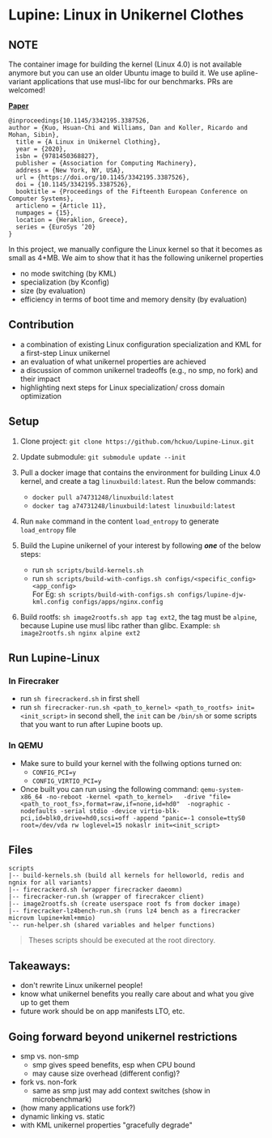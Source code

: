 # Lupine: Linux in Unikernel Clothes

## NOTE
The container image for building the kernel (Linux 4.0) is not available anymore but you can use an older Ubuntu image to build it. We use apline-variant applications that use musl-libc for our benchmarks. PRs are welcomed!

**[Paper](https://dl.acm.org/doi/10.1145/3342195.3387526)**

```
@inproceedings{10.1145/3342195.3387526,
author = {Kuo, Hsuan-Chi and Williams, Dan and Koller, Ricardo and Mohan, Sibin},
  title = {A Linux in Unikernel Clothing},
  year = {2020},
  isbn = {9781450368827},
  publisher = {Association for Computing Machinery},
  address = {New York, NY, USA},
  url = {https://doi.org/10.1145/3342195.3387526},
  doi = {10.1145/3342195.3387526},
  booktitle = {Proceedings of the Fifteenth European Conference on Computer Systems},
  articleno = {Article 11},
  numpages = {15},
  location = {Heraklion, Greece},
  series = {EuroSys ’20}
}
```

In this project, we manually configure the Linux kernel so that it becomes
as small as 4+MB. We aim to show that it has the following unikernel properties
- no mode switching (by KML)
- specialization (by Kconfig)
- size (by evaluation)
- efficiency in terms of boot time and memory density (by evaluation)

## Contribution
- a combination of existing Linux configuration specialization and KML
  for a first-step Linux unikernel
- an evaluation of what unikernel properties are achieved
- a discussion of common unikernel tradeoffs (e.g., no smp, no fork)
  and their impact
- highlighting next steps for Linux specialization/ cross domain
  optimization

## Setup
1. Clone project:
`git clone https://github.com/hckuo/Lupine-Linux.git`

2. Update submodule:
`git submodule update --init`

3. Pull a docker image that contains the environment for building Linux 4.0 kernel, and create a tag `linuxbuild:latest`. Run the below commands:
    * `docker pull a74731248/linuxbuild:latest`
    * `docker tag a74731248/linuxbuild:latest linuxbuild:latest`

4. Run `make` command in the content `load_entropy` to generate `load_entropy` file
5. Build the Lupine unikernel of your interest by following ***one*** of the below steps:
    * run `sh scripts/build-kernels.sh`
    * run `sh scripts/build-with-configs.sh configs/<specific_config> <app_config>`  
       For Eg: `sh scripts/build-with-configs.sh configs/lupine-djw-kml.config configs/apps/nginx.config`
7. Build rootfs:
`sh image2rootfs.sh app tag ext2`, the tag must be `alpine`, because Lupine use musl libc rather than glibc.
 Example: `sh image2rootfs.sh nginx alpine ext2`

## Run Lupine-Linux
### In Firecraker
- run `sh firecrackerd.sh` in first shell
- run `sh firecracker-run.sh <path_to_kernel> <path_to_rootfs> init=<init_script>` in second shell, the `init` can be `/bin/sh` or some scripts that you want to run after Lupine boots up.

### In QEMU
- Make sure to build your kernel with the follwing options turned on:
    * `CONFIG_PCI=y`  
    * `CONFIG_VIRTIO_PCI=y`
- Once built you can run using the following command:
  `qemu-system-x86_64 -no-reboot -kernel <path_to_kernel>  
  -drive "file=<path_to_root_fs>,format=raw,if=none,id=hd0" 
  -nographic -nodefaults -serial stdio
  -device virtio-blk-pci,id=blk0,drive=hd0,scsi=off
  -append "panic=-1 console=ttyS0 root=/dev/vda rw loglevel=15 nokaslr init=<init_script>`

## Files
```
scripts
|-- build-kernels.sh (build all kernels for helloworld, redis and ngnix for all variants)
|-- firecrackerd.sh (wrapper firecracker daeomn)
|-- firecracker-run.sh (wrapper of firecrakcer client)
|-- image2rootfs.sh (create userspace root fs from docker image)
|-- firecracker-lz4bench-run.sh (runs lz4 bench as a firecracker microvm lupine+kml+mmio)
`-- run-helper.sh (shared variables and helper functions)
```
> Theses scripts should be executed at the root directory.

## Takeaways:
- don't rewrite Linux unikernel people!
- know what unikernel benefits you really care about and what you give
  up to get them
- future work should be on app manifests LTO, etc.

## Going forward beyond unikernel restrictions
- smp vs. non-smp
  - smp gives speed benefits, esp when CPU bound
  - may cause size overhead (different config)?
- fork vs. non-fork
  - same as smp just may add context switches (show in microbenchmark)
- (how many applications use fork?)
- dynamic linking vs. static
- with KML unikernel properties "gracefully degrade"


